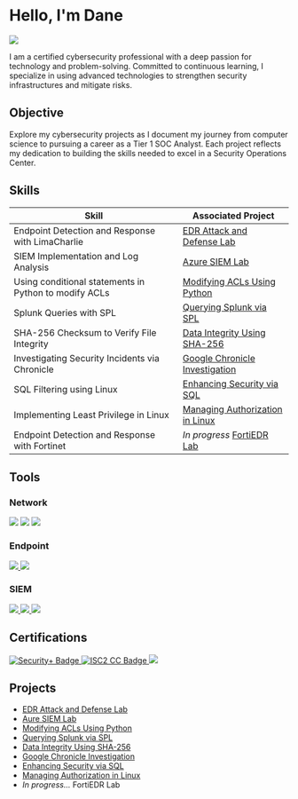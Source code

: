 # Hello, I'm Dane
<a href="https://linkedin.com/in/dane-reilly"><img src="https://img.shields.io/badge/-LinkedIn-0072b1?&style=for-the-badge&logo=linkedin&logoColor=white" /></a>

I am a certified cybersecurity professional with a deep passion for technology and problem-solving. Committed to continuous learning, I specialize in using advanced technologies to strengthen security infrastructures and mitigate risks.

## Objective

Explore my cybersecurity projects as I document my journey from computer science to pursuing a career as a Tier 1 SOC Analyst. Each project reflects my dedication to building the skills needed to excel in a Security Operations Center.

## Skills

| Skill                                         | Associated Project         |
|-----------------------------------------------|----------------------------|
| Endpoint Detection and Response with LimaCharlie    | <a href="https://github.com/d4n392/EDR-Attack-and-Defense-Lab">EDR Attack and Defense Lab</a>|
| SIEM Implementation and Log Analysis          | <a href="https://github.com/d4n392/Azure-SIEM-Lab">Azure SIEM Lab</a>|
| Using conditional statements in Python to modify ACLs   | <a href="https://github.com/d4n392/Modifying-ACLs-Using-Python">Modifying ACLs Using Python</a>|
| Splunk Queries with SPL  | <a href="https://github.com/d4n392/Querying-Splunk-via-SPL">Querying Splunk via SPL</a>|
| SHA-256 Checksum to Verify File Integrity     | <a href="https://github.com/d4n392/Data-Integrity-Using-SHA-256">Data Integrity Using SHA-256</a>|
| Investigating Security Incidents via Chronicle  | <a href="https://github.com/d4n392/Google-Chronicle-Investigation">Google Chronicle Investigation</a>|
| SQL Filtering using Linux                     | <a href="https://github.com/d4n392/Enhancing-Security-via-SQL">Enhancing Security via SQL</a>|
| Implementing Least Privilege in Linux         | <a href="https://github.com/d4n392/Managing-Authorization-in-Linux">Managing Authorization in Linux</a>|
| Endpoint Detection and Response with Fortinet | _In progress_ <a href="https://github.com/d4n392/FortiEDR-Lab">FortiEDR Lab</a>|



## Tools

### Network
<div>
    <img src="https://img.shields.io/badge/-Wireshark-1679A7?&style=for-the-badge&logo=Wireshark&logoColor=white" />
    <img src="https://img.shields.io/badge/-tcpdump-6B8E23?&style=for-the-badge&logo=tcpdump&logoColor=white" />
    <img src="https://img.shields.io/badge/-Suricata-EF3B2D?&style=for-the-badge&logo=Suricata&logoColor=white" />
</div>

### Endpoint
<div>
<a href="https://github.com/d4n392/EDR-Attack-and-Defense-Lab" target="_blank"> 
    <img src="https://img.shields.io/badge/-LimaCharlie-00A4EF?&style=for-the-badge&logo=LimaCharlie&logoColor=white" /> 
</a>
    <img src="https://img.shields.io/badge/-FortiEDR-000000?&style=for-the-badge&logo=fortinet&logoColor=white" />
</div>
    
### SIEM
<div>
<a href="https://github.com/d4n392/Azure-SIEM-Lab" target="_blank"> 
    <img src="https://img.shields.io/badge/-Microsoft_Sentinel-0078D4?&style=for-the-badge&logo=Microsoft&logoColor=white" />
</a>
<a href="https://github.com/d4n392/Querying-Splunk-via-SPL" target="_blank"> 
    <img src="https://img.shields.io/badge/-Splunk-000000?&style=for-the-badge&logo=Splunk&logoColor=white" />
</a>
<a href="https://github.com/d4n392/Google-Chronicle-Investigation" target="_blank"> 
    <img src="https://img.shields.io/badge/-Google_Chronicle-000000?&style=for-the-badge&logo=google-chrome&logoColor=white" />
</a>
</div>

## Certifications
<div>
<a href="https://www.credly.com/earner/earned/badge/55217136-cfed-42f7-bb11-229679bb8b5d" target="_blank">
    <img src="https://img.shields.io/badge/-Security%2B-FF0000?&style=for-the-badge&logo=CompTIA&logoColor=white" alt="Security+ Badge" />
</a>
<a href="https://www.credly.com/earner/earned/badge/65dbf142-f8a8-4a8d-b46f-cdaa624b38a5" target="_blank">
    <img src="https://img.shields.io/badge/-ISC2%20CC-00AC18?&style=for-the-badge&logo=ISC2&logoColor=white" alt="ISC2 CC Badge" />
</a>
<img src="https://img.shields.io/badge/-Google%20Cybersecurity-4285F4?&style=for-the-badge&logo=Google&logoColor=white" /> 


</div>

## Projects
- <a href="https://github.com/d4n392/EDR-Attack-and-Defense-Lab">EDR Attack and Defense Lab</a>
- <a href="https://github.com/d4n392/Aure-SIEM-Lab">Aure SIEM Lab </a>
- <a href="https://github.com/d4n392/Modifying-ACLs-Using-Python">Modifying ACLs Using Python</a>
- <a href="https://github.com/d4n392/Querying-Splunk-via-SPL">Querying Splunk via SPL</a>
- <a href="https://github.com/d4n392/Data-Integrity-Using-SHA-256">Data Integrity Using SHA-256</a>
- <a href="https://github.com/d4n392/Google-Chronicle-Investigation">Google Chronicle Investigation</a>
- <a href="https://github.com/d4n392/Enhancing-Security-via-SQL">Enhancing Security via SQL</a>
- <a href="https://github.com/d4n392/Managing-Authorization-in-Linux">Managing Authorization in Linux</a>
- _In progress..._ FortiEDR Lab
